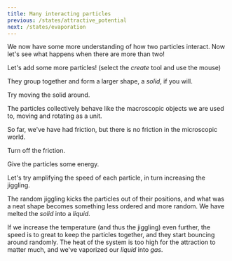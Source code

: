 ```yaml
---
title: Many interacting particles
previous: /states/attractive_potential
next: /states/evaporation
---
```


<script>

    var interactionSim = createSimulation({
        initialize: function(simulation) {
            var p = simulation.parameters;
            p.friction = 0.1;

            for (var i = 0; i < 2; i++) {
                addParticle(simulation, simulation.particleGenerator());
            }

            var d = 5;
            v2.set(simulation.particles[0].position, -d, -d);
            v2.set(simulation.particles[1].position, d, d);

            var ljInteraction = new LennardJonesInteraction();
            ljInteraction.strength = 10;
            setInteraction(simulation, 0, 0, ljInteraction);
        }
    });

    function ensembleSpeed(particles)
    {
        var totalVelocity = v2.alloc();
        v2.set(totalVelocity, 0, 0);
        for (var particleIndex = 0; particleIndex < particles.length; particleIndex++) {
            var particle = particles[particleIndex];
            v2.add(totalVelocity, totalVelocity, particle.velocity);
        }
        var ensembleSpeed = v2.magnitude(totalVelocity) / particles.length;
        v2.free(totalVelocity);
        return ensembleSpeed;
    }
</script>

<div id="chapter">

We now have some more understanding of how two particles interact. Now let's see what happens when there are more than two!

<div class="page">

<div class="stepLog twoColumn">


Let's add some more particles! (select the _create_ tool and use the mouse)

<script>
    cue(function () {
        return (interactionSim.particles.length > 20);  
    });
    endStep();
</script>

They group together and form a larger shape, a _solid_, if you will.

Try moving the solid around.

<script>
    cue(function () {
        return (ensembleSpeed(interactionSim.particles) > 1); 
    });
    endStep();
</script>

The particles collectively behave like the macroscopic objects we are used to, moving and rotating as a unit.

So far, we've have had friction, but there is no friction in the microscopic world.

Turn off the friction.

<script>
    cue(function () {
        return (interactionSim.parameters.friction == 0);
    });
    createSliderHere({
        object: interactionSim.parameters,
        name: "friction",
        min: 0, max: 0.1,
        minLabel: "No friction", maxLabel: "Some",
    });
</script>

Give the particles some energy.

<script>
    cue(function() {
        return (getTotalEnergy(interactionSim) > 0.1);
    });
    endStep();
</script>



Let's try amplifying the speed of each particle, in turn increasing the jiggling.

The random jiggling kicks the particles out of their positions, and what was a neat shape becomes something less ordered and more random. We have melted the _solid_ into a _liquid_.

If we increase the temperature (and thus the jiggling) even further, the speed is to great to keep the particles together, and they start bouncing around randomly. The heat of the system is too high for the attraction to matter much, and we've vaporized our _liquid_ into _gas_.
</div>

<div class="twoColumn">
<script>
    insertHere(interactionSim.div);
    /*
    insertHere(createOutput({
        label: "distance: ",
        update: function () {
            var distance = v2.distance(interactionSim.particles[0].position, interactionSim.particles[1].position);
            return distance.toFixed(2);
        }
    }));
    insertHere(createOutput({
        label: "average speed: ",
        update: function () {
            var speed = ensembleSpeed(interactionSim.particles);
            return speed.toFixed(2);
        }
    }));
    */
</script>
</div>
</div>

</div>